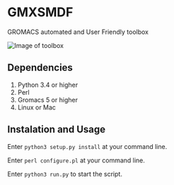# GMXSMDF
GROMACS automated and User Friendly toolbox 

![Image of toolbox](https://i.imgur.com/seiwdIC.png)

## Dependencies

1. Python 3.4 or higher 
2. Perl
3. Gromacs 5 or higher
4. Linux or Mac

## Instalation and Usage

Enter `python3 setup.py install` at your command line.

Enter `perl configure.pl` at your command line.

Enter `python3 run.py` to start the script.

